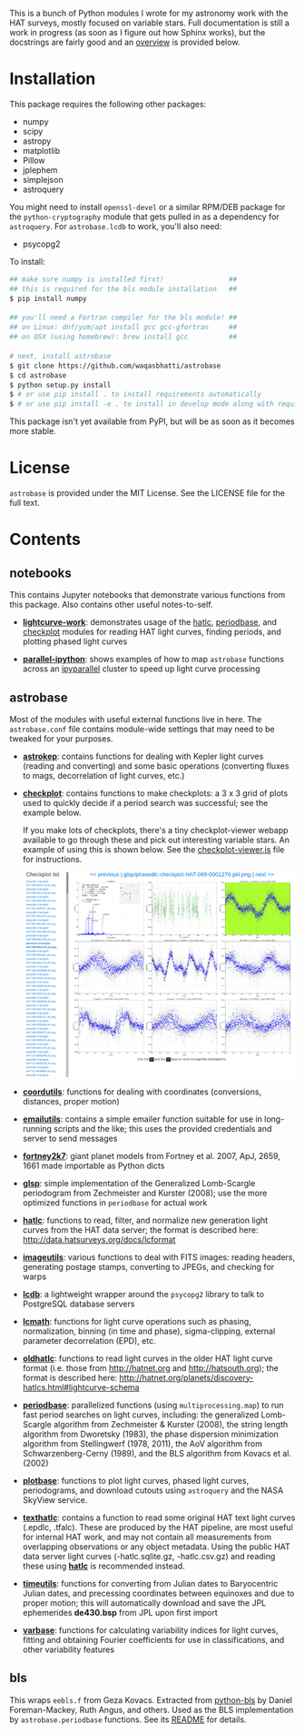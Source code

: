 This is a bunch of Python modules I wrote for my astronomy work with the HAT
surveys, mostly focused on variable stars. Full documentation is still a work in
progress (as soon as I figure out how Sphinx works), but the docstrings are
fairly good and an [overview](#contents) is provided below.

# Installation

This package requires the following other packages:

- numpy
- scipy
- astropy
- matplotlib
- Pillow
- jplephem
- simplejson
- astroquery

You might need to install `openssl-devel` or a similar RPM/DEB package for the
`python-cryptography` module that gets pulled in as a dependency for
`astroquery`. For `astrobase.lcdb` to work, you'll also need:

- psycopg2

To install:

```bash
## make sure numpy is installed first!                ##
## this is required for the bls module installation   ##
$ pip install numpy

## you'll need a Fortran compiler for the bls module! ##
## on Linux: dnf/yum/apt install gcc gcc-gfortran     ##
## on OSX (using homebrew): brew install gcc          ##

# next, install astrobase
$ git clone https://github.com/waqasbhatti/astrobase
$ cd astrobase
$ python setup.py install
$ # or use pip install . to install requirements automatically
$ # or use pip install -e . to install in develop mode along with requirements
```

This package isn't yet available from PyPI, but will be as soon as it becomes
more stable.


# License

`astrobase` is provided under the MIT License. See the LICENSE file for the full
text.


# Contents

## notebooks

This contains Jupyter notebooks that demonstrate various functions from this
package. Also contains other useful notes-to-self.

- **[lightcurve-work](notebooks/lightcurve-work.ipynb)**: demonstrates usage of
    the [hatlc](astrobase/hatlc.py), [periodbase](astrobase/periodbase.py), and
    [checkplot](astrobase/checkplot.py) modules for reading HAT light curves,
    finding periods, and plotting phased light curves

- **[parallel-ipython](notebooks/parallel-ipython.ipynb)**: shows examples of
    how to map `astrobase` functions across an
    [ipyparallel](http://ipyparallel.readthedocs.io/en/stable/) cluster to speed
    up light curve processing

## astrobase

Most of the modules with useful external functions live in here. The
`astrobase.conf` file contains module-wide settings that may need to be
tweaked for your purposes.

- **[astrokep](astrobase/astrokep.py)**: contains functions for dealing with
  Kepler light curves (reading and converting) and some basic operations
  (converting fluxes to mags, decorrelation of light curves, etc.)

- **[checkplot](astrobase/checkplot.py)**: contains functions to make
  checkplots: a 3 x 3 grid of plots used to quickly decide if a period search
  was successful; see the example below.

  If you make lots of checkplots, there's a tiny checkplot-viewer webapp
  available to go through these and pick out interesting variable stars. An
  example of using this is shown below. See the
  [checkplot-viewer.js](astrobase/checkplot-viewer.js) file for instructions.

  ![Checkplot viewer](astrobase/data/checkplot-viewer.png?raw=true)

- **[coordutils](astrobase/coordutils.py)**: functions for dealing with
  coordinates (conversions, distances, proper motion)

- **[emailutils](astrobase/emailutils.py)**: contains a simple emailer
  function suitable for use in long-running scripts and the like; this uses the
  provided credentials and server to send messages

- **[fortney2k7](astrobase/fortney2k7.py)**: giant planet models from Fortney
  et al. 2007, ApJ, 2659, 1661 made importable as Python dicts

- **[glsp](astrobase/glsp.py)**: simple implementation of the Generalized
  Lomb-Scargle periodogram from Zechmeister and Kurster (2008); use the more
  optimized functions in `periodbase` for actual work

- **[hatlc](astrobase/hatlc.py)**: functions to read, filter, and normalize
  new generation light curves from the HAT data server; the format is described
  here: http://data.hatsurveys.org/docs/lcformat

- **[imageutils](astrobase/imageutils.py)**: various functions to deal with
  FITS images: reading headers, generating postage stamps, converting to JPEGs,
  and checking for warps

- **[lcdb](astrobase/lcdb.py)**: a lightweight wrapper around the
  `psycopg2` library to talk to PostgreSQL database servers

- **[lcmath](astrobase/lcmath.py)**: functions for light curve operations such
  as phasing, normalization, binning (in time and phase), sigma-clipping,
  external parameter decorrelation (EPD), etc.

- **[oldhatlc](astrobase/oldhatlc.py)**: functions to read light curves in the
  older HAT light curve format (i.e. those from http://hatnet.org and
  http://hatsouth.org); the format is described here:
  http://hatnet.org/planets/discovery-hatlcs.html#lightcurve-schema

- **[periodbase](astrobase/periodbase.py)**: parallelized functions (using
  `multiprocessing.map`) to run fast period searches on light curves, including:
  the generalized Lomb-Scargle algorithm from Zechmeister & Kurster (2008), the
  string length algorithm from Dworetsky (1983), the phase dispersion
  minimization algorithm from Stellingwerf (1978, 2011), the AoV algorithm from
  Schwarzenberg-Cerny (1989), and the BLS algorithm from Kovacs et al. (2002)

- **[plotbase](astrobase/plotbase.py)**: functions to plot light curves, phased
  light curves, periodograms, and download cutouts using `astroquery` and the
  NASA SkyView service.

- **[texthatlc](astrobase/texthatlc.py)**: contains a function to read some
    original HAT text light curves (.epdlc, .tfalc). These are produced by the
    HAT pipeline, are most useful for internal HAT work, and may not contain all
    measurements from overlapping observations or any object metadata. Using the
    public HAT data server light curves (-hatlc.sqlite.gz, -hatlc.csv.gz) and
    reading these using **[hatlc](astrobase/hatlc.py)** is recommended instead.

- **[timeutils](astrobase/timeutils.py)**: functions for converting from
  Julian dates to Baryocentric Julian dates, and precessing coordinates between
  equinoxes and due to proper motion; this will automatically download and save
  the JPL ephemerides **de430.bsp** from JPL upon first import

- **[varbase](astrobase/varbase.py)**: functions for calculating variability
  indices for light curves, fitting and obtaining Fourier coefficients for use
  in classifications, and other variability features

## bls

This wraps `eebls.f` from Geza Kovacs. Extracted from
[python-bls](http://github.com/dfm/python-bls) by Daniel Foreman-Mackey, Ruth
Angus, and others. Used as the BLS implementation by `astrobase.periodbase`
functions. See its [README](bls/README.md) for details.
